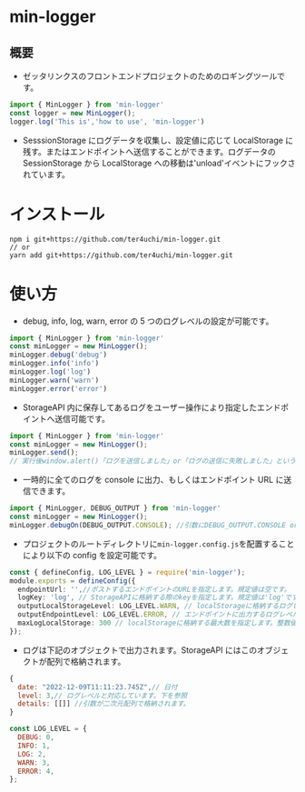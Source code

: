 # min-logger

## 概要

- ゼッタリンクスのフロントエンドプロジェクトのためのロギングツールです。

```Typescript
import { MinLogger } from 'min-logger'
const logger = new MinLogger();
logger.log('This is','how to use', 'min-logger')
```

- SesssionStorage にログデータを収集し、設定値に応じて LocalStorage に残す。またはエンドポイントへ送信することができます。ログデータの SessionStorage から LocalStorage への移動は'unload'イベントにフックされています。

# インストール

```
npm i git+https://github.com/ter4uchi/min-logger.git
// or
yarn add git+https://github.com/ter4uchi/min-logger.git
```

# 使い方

- debug, info, log, warn, error の 5 つのログレベルの設定が可能です。

```Typescript
import { MinLogger } from 'min-logger'
const minLogger = new MinLogger();
minLogger.debug('debug')
minLogger.info('info')
minLogger.log('log')
minLogger.warn('warn')
minLogger.error('error')
```

- StorageAPI 内に保存してあるログをユーザー操作により指定したエンドポイントへ送信可能です。

```Typescript
import { MinLogger } from 'min-logger'
const minLogger = new MinLogger();
minLogger.send();
// 実行後window.alert()「ログを送信しました」or「ログの送信に失敗しました」というメッセージが表示されます。
```

- 一時的に全てのログを console に出力、もしくはエンドポイント URL に送信できます。

```Typescript
import { MinLogger, DEBUG_OUTPUT } from 'min-logger'
const minLogger = new MinLogger();
minLogger.debugOn(DEBUG_OUTPUT.CONSOLE); //引数にDEBUG_OUTPUT.CONSOLE or DEBUG_OUTPUT.ENDPOINTを指定できます。
```

- プロジェクトのルートディレクトリに`min-logger.config.js`を配置することにより以下の config を設定可能です。

```Typescript
const { defineConfig, LOG_LEVEL } = require('min-logger');
module.exports = defineConfig({
  endpointUrl: '',//ポストするエンドポイントのURLを指定します。規定値は空です。
  logKey: 'log', // StorageAPIに格納する際のkeyを指定します。規定値は'log'です。
  outputLocalStorageLevel: LOG_LEVEL.WARN, // localStorageに格納するログレベルを指定します。LOG_LEVEL.DEBUG ~ LOG_LEVEL.ERRORが指定可能です。規定値はLOG_LEVEL.WARNです。
  outputEndpointLevel: LOG_LEVEL.ERROR, // エンドポイントに出力するログレベルを指定します。LOG_LEVEL.DEBUG ~ LOG_LEVEL.ERRORが指定可能です。規定値はLOG_LEVEL.ERRORです。
  maxLogLocalStorage: 300 // localStorageに格納する最大数を指定します。整数値を指定可能です。規定値は300です。
});

```

- ログは下記のオブジェクトで出力されます。StorageAPI にはこのオブジェクトが配列で格納されます。

```js
{
  date: "2022-12-09T11:11:23.745Z",// 日付
  level: 3,// ログレベルと対応しています。下を参照
  details: [[]] //引数が二次元配列で格納されます。
}
```

```js
const LOG_LEVEL = {
  DEBUG: 0,
  INFO: 1,
  LOG: 2,
  WARN: 3,
  ERROR: 4,
};
```
